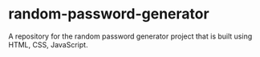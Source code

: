 # random-password-generator
A repository for the random password generator project that is built using HTML, CSS, JavaScript.
